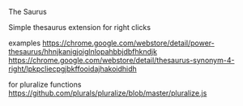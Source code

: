 The Saurus

Simple thesaurus extension for right clicks

examples
https://chrome.google.com/webstore/detail/power-thesaurus/hhnjkanigjoiglnlopahbbjdbfhkndjk
https://chrome.google.com/webstore/detail/thesaurus-synonym-4-right/lpkpcliecpgjbkffooidajhakoidhidh

for pluralize functions
https://github.com/plurals/pluralize/blob/master/pluralize.js